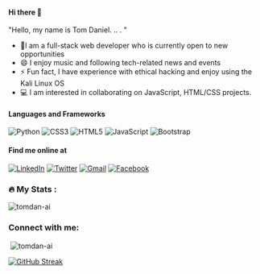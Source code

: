 <!-- <img width="100%" align="center" src="./images/wayungi.png" />
  -->
 #### Hi there 👋
 
 
 
 
 "Hello, my name is Tom Daniel. .. . "
 - 🌱I am a full-stack web developer who is currently open to new opportunities
 - 😄 I enjoy music and following tech-related news and events
 - ⚡ Fun fact, I have experience with ethical hacking and enjoy using the Kali Linux OS
 - 💻 I am interested in collaborating on JavaScript, HTML/CSS projects.
 
#### Languages and Frameworks

![Python](https://img.shields.io/badge/python-%23563D7C.svg?style=for-the-badge&logo=python&logoColor=white)
![CSS3](https://img.shields.io/badge/css3-%231572B6.svg?style=for-the-badge&logo=css3&logoColor=white)
![HTML5](https://img.shields.io/badge/html5-%23E34F26.svg?style=for-the-badge&logo=html5&logoColor=white)
![JavaScript](https://img.shields.io/badge/javascript-%23323330.svg?style=for-the-badge&logo=javascript&logoColor=%23F7DF1E)
![Bootstrap](https://img.shields.io/badge/bootstrap-%23563D7C.svg?style=for-the-badge&logo=bootstrap&logoColor=white)


#### Find me online at

<a href="https://www.linkedin.com/in/tom-udoh-a89046256/">![LinkedIn](https://img.shields.io/badge/linkedin-%230077B5.svg?style=for-the-badge&logo=linkedin&logoColor=white)</a>
<a href="https://twitter.com/TomUdoh1">![Twitter](https://img.shields.io/badge/Twitter-%231DA1F2.svg?style=for-the-badge&logo=Twitter&logoColor=white)</a>
<a href="mailto:tomudoh258@gmail.com.com">![Gmail](https://img.shields.io/badge/Gmail-D14836?style=for-the-badge&logo=gmail&logoColor=white)</a>
<a href="https://www.facebook.com/Tom.mey">![Facebook](https://img.shields.io/badge/Facebook-%231877F2.svg?style=for-the-badge&logo=Facebook&logoColor=white)</a>

### :fire: My Stats :

<p align="left"> <img src="https://komarev.com/ghpvc/?username=tomdan-ai&label=Profile%20views&color=0e75b6&style=flat" alt="tomdan-ai" /> </p>

<h3 align="left">Connect with me:</h3>
<p align="left">
</p>

<p>&nbsp;<img align="center" src="https://github-readme-stats.vercel.app/api?username=tomdan-ai&show_icons=true&locale=en" alt="tomdan-ai" /></p>


[![GitHub Streak](http://github-readme-streak-stats.herokuapp.com?user=tomdan-ai&theme=soft-green&border_radius=5.6)](https://git.io/streak-stats)
